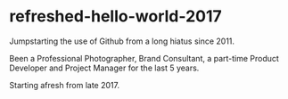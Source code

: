# refreshed-hello-world-2017
Jumpstarting the use of Github from a long hiatus since 2011.

Been a Professional Photographer, Brand Consultant, a part-time Product Developer and Project Manager for the last 5 years.

Starting afresh from late 2017.
